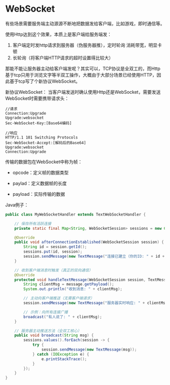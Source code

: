 # WebSocket

有些场景需要服务端主动源源不断地把数据发给客户端，比如游戏，即时通信等。

使用Http达到这个效果，本质上是客户端给服务端发：

1. 客户端定时发http请求到服务器（伪服务器推），定时轮询
   消耗带宽，明显卡顿
2. 长轮询（将客户端HTTP请求的超时设置得比较大）

那能不能让服务器主动给客户端发呢？其实可以，TCP协议是全双工的，而Http基于tcp只用于浏览文字等半双工操作，大概由于大部分场景已经使用HTTP，因此基于tcp写了个新协议WebSocket。

新协议WebSocket：
当客户端发送时确认使用Http还是WebSocket，需要发送WebSocket时需要携带请求头：

```
//请求
Connection:Upgrade  
Upgrade:websocket
Sec-WebSocket-Key:[Base64编码]
```

```
//响应
HTTP/1.1 101 Switching Protocols
Sec-WebSocket-Accept:[解码后的Base64]
Upgrade:websocket
Connection:Upgrade
```

传输的数据包在WebSocket中称为帧：

- opcode：定义帧的数据类型

- paylad：定义数据帧的长度
- payload：实际传输的数据

Java例子：

```java
public class MyWebSocketHandler extends TextWebSocketHandler {

    // 保存所有活跃连接
    private static final Map<String, WebSocketSession> sessions = new ConcurrentHashMap<>();

    @Override
    public void afterConnectionEstablished(WebSocketSession session) {
        String id = session.getId();
        sessions.put(id, session);
        session.sendMessage(new TextMessage("连接已建立（你的ID: " + id + "）"));
    }

    // 收到客户端消息时触发（真正的双向通信）
    @Override
    protected void handleTextMessage(WebSocketSession session, TextMessage message) {
        String clientMsg = message.getPayload();
        System.out.println("收到消息: " + clientMsg);

        // 主动向客户端推送（无需客户端请求）
        session.sendMessage(new TextMessage("服务器实时响应: " + clientMsg));

        // 示例：向所有连接广播
        broadcast("有人说了: " + clientMsg);
    }

    // 服务器主动推送方法（全双工核心）
    public void broadcast(String msg) {
        sessions.values().forEach(session -> {
            try {
                session.sendMessage(new TextMessage(msg));
            } catch (IOException e) {
                e.printStackTrace();
            }
        });
    }
}
```

